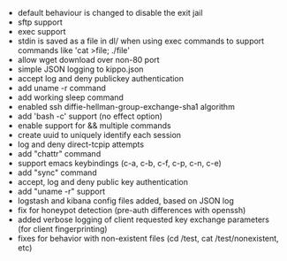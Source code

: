 * default behaviour is changed to disable the exit jail
* sftp support
* exec support
* stdin is saved as a file in dl/ when using exec commands 
    to support commands like 'cat >file; ./file'
* allow wget download over non-80 port
* simple JSON logging to kippo.json
* accept log and deny publickey authentication
* add uname -r command
* add working sleep command
* enabled ssh diffie-hellman-group-exchange-sha1 algorithm
* add 'bash -c' support (no effect option)
* enable support for && multiple commands
* create uuid to uniquely identify each session
* log and deny direct-tcpip attempts 
* add "chattr" command
* support emacs keybindings (c-a, c-b, c-f, c-p, c-n, c-e)
* add "sync" command
* accept, log and deny public key authentication
* add "uname -r" support
* logstash and kibana config files added, based on JSON log
* fix for honeypot detection (pre-auth differences with openssh)
* added verbose logging of client requested key exchange parameters (for client fingerprinting)
* fixes for behavior with non-existent files (cd /test, cat /test/nonexistent, etc)
